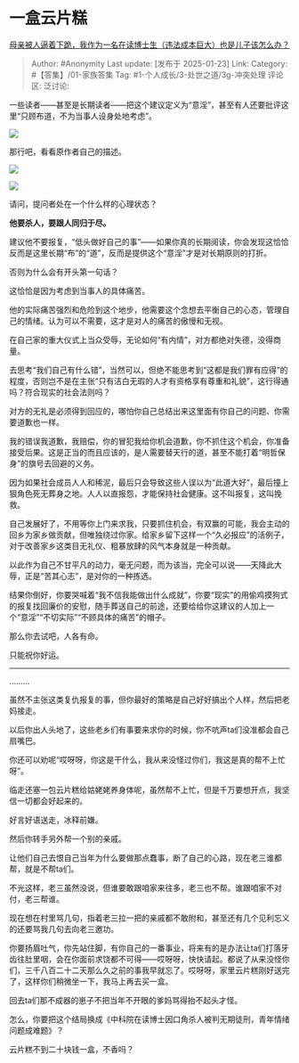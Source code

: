 # 一盒云片糕
[母亲被人逼着下跪，我作为一名在读博士生（违法成本巨大）也是儿子该怎么办？](https://www.zhihu.com/question/9871156904/answer/82289039143)

> Author: #Anonymity
> Last update: [发布于 2025-01-23]
> Link:
> Category: #【答集】/01-家族答集 
> Tag: #1-个人成长/3-处世之道/3g-冲突处理 
> 评论区:
> 泛讨论:

一些读者——甚至是长期读者——把这个建议定义为“意淫”，甚至有人还要批评这里“只顾布道，不为当事人设身处地考虑”。

![](https://pica.zhimg.com/80/v2-1fc737bde84f0750efcb54b940f81cc0_1440w.webp?source=c8b7c179)

那行吧，看看原作者自己的描述。

![](https://pica.zhimg.com/80/v2-29ee354f795bce23c67d119228e3a31b_1440w.webp?source=c8b7c179)

  

![](https://picx.zhimg.com/80/v2-d0b19359d2fc8d1c422e16bf7a540663_1440w.webp?source=c8b7c179)

请问，提问者处在一个什么样的心理状态？

**他要杀人，要跟人同归于尽。**

建议他不要报复，“低头做好自己的事”——如果你真的长期阅读，你会发现这恰恰反而是这里长期“布”的“道”，反而是提供这个“意淫”才是对长期原则的打折。

否则为什么会有开头第一句话？

这恰恰是因为考虑到当事人的具体痛苦。

  

他的实际痛苦强烈和危险到这个地步，他需要这个念想去平衡自己的心态，管理自己的情绪。认为可以不需要，这才是对人的痛苦的傲慢和无视。

  

在自己家的重大仪式上当众受辱，无论如何“有内情”，对方都绝对失德，没得商量。

去思考“我们自己有什么错”，当然可以，但绝不能思考到“这都是我们罪有应得”的程度，否则岂不是在主张“只有洁白无瑕的人才有资格享有尊重和礼貌”，这行得通吗？符合现实的社会法则吗？

对方的无礼是必须得到回应的，哪怕你自己总结出来这里面有你自己的问题、你需要道歉也一样。

我的错误我道歉，我赔偿，你的冒犯我给你机会道歉，你不抓住这个机会，你准备接受后果。这是正当的而且应该的，是人需要替天行的道，甚至不能打着“明哲保身”的旗号去回避的义务。

因为如果社会成员人人和稀泥，最后只会导致这些人误以为“此道大好”，最后撞上狠角色死无葬身之地。人人以直报怨，才能保持社会健康。这不叫报复，这叫挽救。

自己发展好了，不用等你上门来求我，只要抓住机会，有双赢的可能，我会主动的回乡为家乡做贡献，但唯独绕过你家。给家乡留下这样一个“久必报应”的活例子，对于改善家乡这类目无礼仪、粗暴放肆的风气本身就是一种贡献。

以此作为自己不甘平凡的动力，毫无问题，而为该当，完全可以说——天降此大辱，正是“苦其心志”，是对你的一种拣选。

结果你倒好，你要哭喊着“我不信我能做出什么成就”，你要“现实”的用偷鸡摸狗式的报复找回廉价的安慰，随手葬送自己的前途，还要给给你这建议的人加上一个“意淫”“不切实际”“不顾具体的痛苦”的帽子。

那么你去试吧，人各有命。

只能祝你好运。

---
………

虽然不主张这类复仇报复的事，但你最好的策略是自己好好搞出个人样，然后把老妈接走。

以后你出人头地了，这些老乡们有事要来求你的时候，你不吭声ta们没准都会自己扇嘴巴。

你还可以劝呢“哎呀呀，你这是干什么，我从来没怪过你们，我这是真的帮不上忙呀”。

临走还塞一包云片糕给姑姥姥养身体呢，虽然帮不上忙，但是千万要想开点，我坚信一切都会好起来的。

好言好语送走，冰释前嫌。

然后你转手另外帮一个别的亲戚。

让他们自己去恨自己当年为什么要做那点蠢事，断了自己的心路，现在老三谁都帮，就是不帮ta们。

不光这样，老三虽然没说，但谁要敢跟咱家来往多，老三也不帮。谁跟咱家不对付，老三帮谁。

现在想在村里骂几句，指着老三拉一把的亲戚都不敢附和，甚至还有几个见利忘义的还要骂我几句去向老三邀功。

你要扬眉吐气，你先站住脚，有你自己的一番事业，将来有的是办法让ta们打落牙齿往肚里咽，会在你面前求饶都不可得——哎呀呀，快快请起。都说了从来没怪你们，三千八百二十二天那么久之前的事我早就忘了。哎呀呀，家里云片糕刚好送完了，这样你们稍微坐一下，我马上再去买一盒。

回去ta们那不成器的崽子不把当年不开眼的爹妈骂得抬不起头才怪。

怎么，你要把这个结局换成《中科院在读博士因口角杀人被判无期徒刑，青年情绪问题成难题》？

云片糕不到二十块钱一盒，不香吗？
